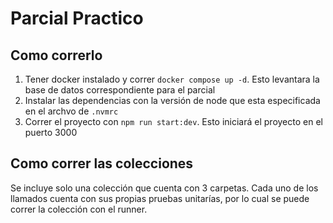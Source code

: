 # Parcial Practico
## Como correrlo
1. Tener docker instalado y correr `docker compose up -d`. Esto levantara la base de datos correspondiente para el parcial
2. Instalar las dependencias con la versión de node que esta especificada en el archvo de `.nvmrc`
3. Correr el proyecto con `npm run start:dev`. Esto iniciará el proyecto en el puerto 3000

## Como correr las colecciones
Se incluye solo una colección que cuenta con 3 carpetas. Cada uno de los llamados cuenta con sus propias pruebas unitarías, por lo cual se puede correr la colección con el runner. 